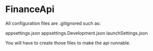 # FinanceApi
 
All configuration files are .gitignored such as:

appsettings.json 
appsettings.Development.json 
launchSettings.json 

You will have to create those files to make the api runnable.
